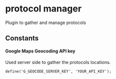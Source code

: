 # protocol manager

Plugin to gather and manage protocols

## Constants

#### Google Maps Geocoding API key
Used server side to gather the protocols locations.

```
define('G_GEOCODE_SERVER_KEY', 'YOUR_API_KEY');

```
